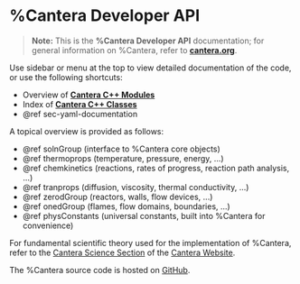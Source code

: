 # %Cantera Developer API

> **Note:** This is the **%Cantera Developer API** documentation; for general
> information on %Cantera, refer to [**cantera.org**](https://cantera.org).

Use sidebar or menu at the top to view detailed documentation of the code, or
use the following shortcuts:

* Overview of [**Cantera C++ Modules**](modules.html)
* Index of [**Cantera C++ Classes**](classes.html)
* @ref sec-yaml-documentation

A topical overview is provided as follows:

* @ref solnGroup (interface to %Cantera core objects)
* @ref thermoprops (temperature, pressure, energy, ...)
* @ref chemkinetics (reactions, rates of progress, reaction path analysis, ...)
* @ref tranprops (diffusion, viscosity, thermal conductivity, ...)
* @ref zerodGroup (reactors, walls, flow devices, ...)
* @ref onedGroup (flames, flow domains, boundaries, ...)
* @ref physConstants (universal constants, built into %Cantera for convenience)

For fundamental scientific theory used for the implementation of %Cantera, refer to the
[Cantera Science Section](https://cantera.org/science/index.html) of the
[Cantera Website](https://cantera.org).

The %Cantera source code is hosted on [GitHub](https://github.com/Cantera/cantera).
